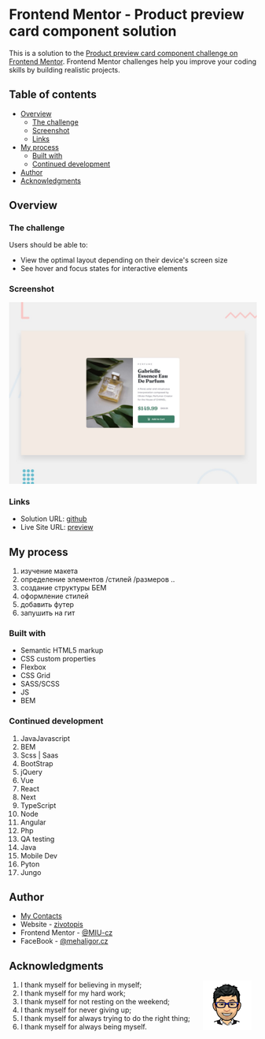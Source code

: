 # Frontend Mentor - Product preview card component solution

This is a solution to the [Product preview card component challenge on Frontend Mentor](https://www.frontendmentor.io/challenges/product-preview-card-component-GO7UmttRfa). Frontend Mentor challenges help you improve your coding skills by building realistic projects.

## Table of contents

- [Overview](#overview)
  - [The challenge](#the-challenge)
  - [Screenshot](#screenshot)
  - [Links](#links)
- [My process](#my-process)
  - [Built with](#built-with)
  - [Continued development](#continued-development)
- [Author](#author)
- [Acknowledgments](#acknowledgments)

## Overview

### The challenge

Users should be able to:

- View the optimal layout depending on their device's screen size
- See hover and focus states for interactive elements

### Screenshot

![screen-shot](./design/desktop-preview.jpg)

### Links

- Solution URL: [github](https://github.com/MIU-cz/fem-product-preview-card)
- Live Site URL: [preview](https://miu-cz.github.io/fem-product-preview-card/)

## My process

1. изучение макета
2. определение элементов /стилей /размеров ..
3. создание структуры БЕМ
4. оформление стилей
5. добавить футер
6. запушить на гит

### Built with

- Semantic HTML5 markup
- CSS custom properties
- Flexbox
- CSS Grid
- SASS/SCSS
- JS
- BEM

### Continued development

1. JavaJavascript
2. BEM
3. Scss | Saas
4. BootStrap
5. jQuery
6. Vue
7. React
8. Next
9. TypeScript
10. Node
11. Angular
12. Php
13. QA testing
14. Java
15. Mobile Dev
16. Pyton
17. Jungo

## Author

- [My Contacts](https://mehal.my.canva.site)
- Website - [zivotopis](https://sites.google.com/view/zivotopis-miu/kdo-jsem)
- Frontend Mentor - [@MIU-cz](https://www.frontendmentor.io/profile/MIU-cz)
- FaceBook - [@mehaligor.cz](https://www.facebook.com/mehaligor.cz/)

## Acknowledgments

<div style="float:right;margin:0 10px 0 0">
    <img src="./images/autor.png" alt="Autor" width="100px">
</div>

1. I thank myself for believing in myself;
2. I thank myself for my hard work;
3. I thank myself for not resting on the weekend;
4. I thank myself for never giving up;
5. I thank myself for always trying to do the right thing;
6. I thank myself for always being myself.
